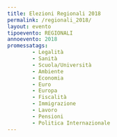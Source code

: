 ```yaml
---
title: Elezioni Regionali 2018
permalink: /regionali_2018/
layout: evento
tipoevento: REGIONALI
annoevento: 2018
promessatags:
        - Legalità
        - Sanità
        - Scuola/Università
        - Ambiente
        - Economia
        - Euro
        - Europa
        - Fiscalità
        - Immigrazione
        - Lavoro
        - Pensioni
        - Politica Internazionale
---
```

